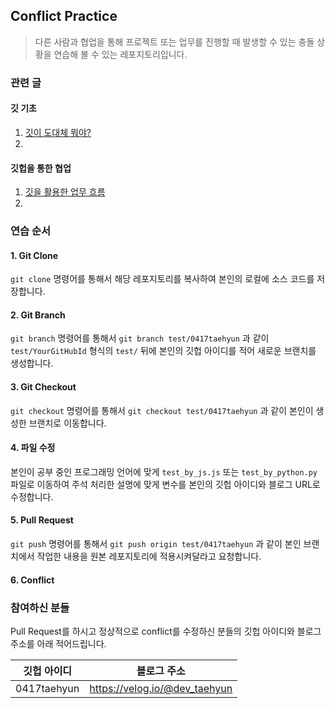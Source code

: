 ## Conflict Practice
> 다른 사람과 협업을 통해 프로젝트 또는 업무를 진행할 때 발생할 수 있는 충돌 상황을 연습해 볼 수 있는 레포지토리입니다.

### 관련 글
#### 깃 기초
1. [깃이 도대체 뭐야?]()
2. []()

#### 깃헙을 통한 협업
1. [깃을 활용한 업무 흐름]()
2. 


### 연습 순서
#### 1. Git Clone
`git clone` 명령어를 통해서 해당 레포지토리를 복사하여 본인의 로컬에 소스 코드를 저장합니다.

#### 2. Git Branch
`git branch` 명령어를 통해서 `git branch test/0417taehyun` 과 같이 `test/YourGitHubId` 형식의 `test/` 뒤에 본인의 깃헙 아이디를 적어 새로운 브랜치를 생성합니다.

#### 3. Git Checkout
`git checkout` 명령어를 통해서 `git checkout test/0417taehyun` 과 같이 본인이 생성한 브랜치로 이동합니다.

#### 4. 파일 수정
본인이 공부 중인 프로그래밍 언어에 맞게 `test_by_js.js` 또는 `test_by_python.py` 파일로 이동하여 주석 처리한 설명에 맞게 변수를 본인의 깃헙 아이디와 블로그 URL로 수정합니다.

#### 5. Pull Request
`git push` 명령어를 통해서 `git push origin test/0417taehyun` 과 같이 본인 브랜치에서 작업한 내용을 원본 레포지토리에 적용시켜달라고 요청합니다.

#### 6. Conflict



### 참여하신 분들
Pull Request를 하시고 정상적으로 conflict를 수정하신 분들의 깃헙 아이디와 블로그 주소를 아래 적어드립니다.

|깃헙 아이디|블로그 주소|
|---|---|
|0417taehyun|https://velog.io/@dev_taehyun||